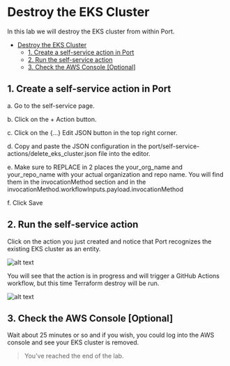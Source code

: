 # Destroy the EKS Cluster

In this lab we will destroy the EKS cluster from within Port.

- [Destroy the EKS Cluster](#destroy-the-eks-cluster)
  - [1. Create a self-service action in Port](#1-create-a-self-service-action-in-port)
  - [2. Run the self-service action](#2-run-the-self-service-action)
  - [3. Check the AWS Console \[Optional\]](#3-check-the-aws-console-optional)

## 1. Create a self-service action in Port

a. Go to the self-service page.

b. Click on the + Action button.

c. Click on the {...} Edit JSON button in the top right corner.

d. Copy and paste the JSON configuration in the port/self-service-actions/delete_eks_cluster.json file into the editor.

e. Make sure to REPLACE in 2 places the your_org_name and your_repo_name with your actual organization and repo name. You will find them in the invocationMethod section and in the invocationMethod.workflowInputs.payload.invocationMethod

f. Click Save

## 2. Run the self-service action

Click on the action you just created and notice that Port recognizes the existing EKS cluster as an entity.

![alt text](../images/port-delete-eks-cluster.png)

You will see that the action is in progress and will trigger a GitHub Actions workflow, but this time Terraform destroy will be run.

![alt text](../images/github-actions-destroy.png)
## 3. Check the AWS Console [Optional]

Wait about 25 minutes or so and if you wish, you could log into the AWS console and see your EKS cluster is removed.

> You've reached the end of the lab.